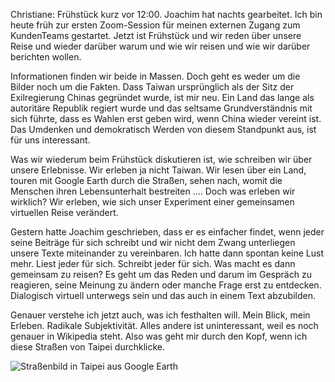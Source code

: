 Christiane: Frühstück kurz vor 12:00. Joachim hat nachts gearbeitet. Ich bin heute früh zur ersten Zoom-Session für meinen externen Zugang zum KundenTeams gestartet. Jetzt ist Frühstück und wir reden über unsere Reise und wieder darüber warum und wie wir reisen und wie wir darüber berichten wollen.

Informationen finden wir beide in Massen. Doch geht es weder um die Bilder noch um die Fakten. Dass Taiwan ursprünglich als der Sitz der Exilregierung Chinas gegründet wurde, ist mir neu. Ein Land das lange als autoritäre Republik regiert wurde und das seltsame Grundverständnis mit sich führte, dass es Wahlen erst geben wird, wenn China wieder vereint ist. Das Umdenken und demokratisch Werden von diesem Standpunkt aus, ist für uns interessant.

Was wir wiederum beim Frühstück diskutieren ist, wie schreiben wir über unsere Erlebnisse. Wir erleben ja nicht Taiwan. Wir lesen über ein Land, touren mit Google Earth durch die Straßen, sehen nach, womit die Menschen ihren Lebensunterhalt bestreiten .... Doch was erleben wir wirklich? Wir erleben, wie sich unser Experiment einer gemeinsamen virtuellen Reise verändert.

Gestern hatte Joachim geschrieben, dass er es einfacher findet, wenn jeder seine Beiträge für sich schreibt und wir nicht dem Zwang unterliegen unsere Texte miteinander zu vereinbaren. Ich hatte dann spontan keine Lust mehr. Liest jeder für sich. Schreibt jeder für sich. Was macht es dann gemeinsam zu reisen? Es geht um das Reden und darum im Gespräch zu reagieren, seine Meinung zu ändern oder manche Frage erst zu entdecken. Dialogisch virtuell unterwegs sein und das auch in einem Text abzubilden.

Genauer verstehe ich jetzt auch, was ich festhalten will. Mein Blick, mein Erleben. Radikale Subjektivität. Alles andere ist uninteressant, weil es noch genauer in Wikipedia steht. Also was geht mir durch den Kopf, wenn ich diese Straßen von Taipei durchklicke.

![Straßenbild in Taipei aus Google Earth](Taipei-Strassenbild.png)


